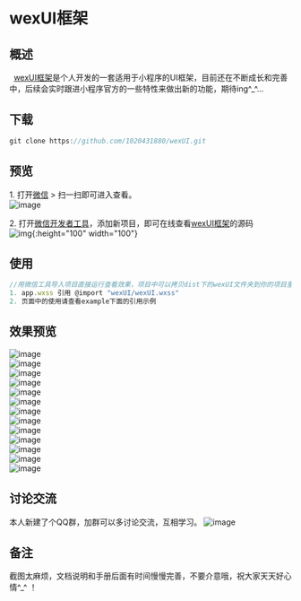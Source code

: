 # wexUI框架

## 概述
&nbsp;&nbsp;[wexUI框架](https://github.com/1020431880/wexUI.git)是个人开发的一套适用于小程序的UI框架，目前还在不断成长和完善中，后续会实时跟进小程序官方的一些特性来做出新的功能，期待ing^_^...

## 下载
```js
git clone https://github.com/1020431880/wexUI.git
```

## 预览
1.&nbsp;打开[微信](https://weixin.qq.com/) > 扫一扫即可进入查看。</br>
![image](http://i2.bvimg.com/638261/757a20b8cd8ca493t.jpg)</br>

2.&nbsp;打开[微信开发者工具](https://mp.weixin.qq.com/debug/wxadoc/dev/devtools/download.html)，添加新项目，即可在线查看[wexUI框架](https://github.com/1020431880/wexUI.git)的源码</br>
![img](http://i4.bvimg.com/638261/ab9ea3b204593103.jpg){:height="100" width="100"}


## 使用
``` js
//用微信工具导入项目直接运行查看效果，项目中可以拷贝dist下的wexUI文件夹到你的项目里
1. app.wxss 引用 @import "wexUI/wexUI.wxss"
2. 页面中的使用请查看example下面的引用示例
```

## 效果预览
![image](http://i4.bvimg.com/638261/8fd69acde7bf89b7.jpg)</br>
![image](http://i4.bvimg.com/638261/e0b9f1abf6b419d3.jpg)</br>
![image](http://i4.bvimg.com/638261/547d866b8c0cf055.jpg)</br>
![image](http://i4.bvimg.com/638261/0fe87648ee72e404.jpg)</br>
![image](http://i4.bvimg.com/638261/eeb1bbf95557ce88.jpg)</br>
![image](http://i4.bvimg.com/638261/86d2f8e02d0fea49.jpg)</br>
![image](http://i4.bvimg.com/638261/d82dbd8b1ede839d.jpg)</br>
![image](http://i4.bvimg.com/638261/05b3b9dce8a2cd8a.jpg)</br>
![image](http://i4.bvimg.com/638261/05b3b9dce8a2cd8a.jpg)</br>
![image](http://i4.bvimg.com/638261/f3e56365e7e3d2fd.jpg)</br>
![image](http://i4.bvimg.com/638261/118b65d5345f9018.jpg)</br>
![image](http://i4.bvimg.com/638261/12ccb1e43d622c1e.jpg)</br>
![image](http://i4.bvimg.com/638261/bf95681d040f5d79.jpg)</br>


## 讨论交流
本人新建了个QQ群，加群可以多讨论交流，互相学习。
![image](http://i2.bvimg.com/638261/d7973da7f4e04f75t.jpg)

## 备注
截图太麻烦，文档说明和手册后面有时间慢慢完善，不要介意哦，祝大家天天好心情^_^ ！


